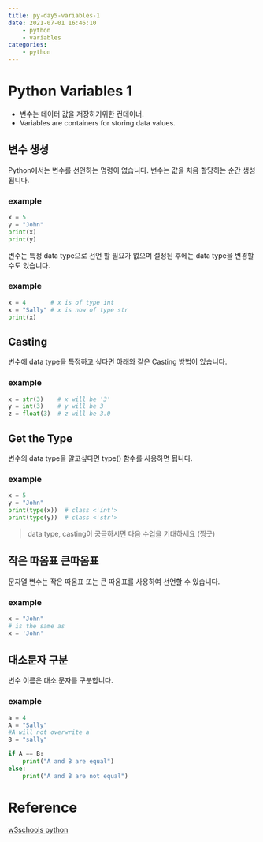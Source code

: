 ```yaml
---
title: py-day5-variables-1
date: 2021-07-01 16:46:10
    - python 
    - variables
categories: 
    - python
---
```

# Python Variables 1
- 변수는 데이터 값을 저장하기위한 컨테이너.
- Variables are containers for storing data values.

## 변수 생성
Python에서는 변수를 선언하는 명령이 없습니다. 
변수는 값을 처음 할당하는 순간 생성됩니다. 

### example
``` python
x = 5
y = "John"
print(x)
print(y)
```

변수는 특정 data type으로 선언 할 필요가 없으며 설정된 후에는 data type을 변경할 수도 있습니다. 

### example
``` python
x = 4       # x is of type int
x = "Sally" # x is now of type str
print(x)
```

## Casting
변수에 data type을 특정하고 싶다면 아래와 같은 Casting 방법이 있습니다.
### example
``` python
x = str(3)    # x will be '3'
y = int(3)    # y will be 3
z = float(3)  # z will be 3.0
```

## Get the Type
변수의 data type을 알고싶다면 type() 함수를 사용하면 됩니다.
### example
``` python
x = 5
y = "John"
print(type(x))  # class <'int'>
print(type(y))  # class <'str'>
```

> data type, casting이 궁금하시면 다음 수업을 기대하세요 (찡긋)

## 작은 따옴표 큰따옴표
문자열 변수는 작은 따옴표 또는 큰 따옴표를 사용하여 선언할 수 있습니다. 
### example
``` python
x = "John"
# is the same as
x = 'John'
```

## 대소문자 구분
변수 이름은 대소 문자를 구분합니다. 
### example
``` python
a = 4
A = "Sally"
#A will not overwrite a
B = "sally"

if A == B:
    print("A and B are equal")
else:
    print("A and B are not equal")
```

# Reference
[w3schools python](https://www.w3schools.com/python/python_syntax.asp)